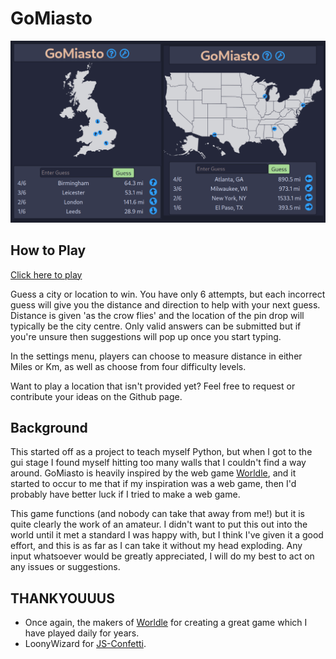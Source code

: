 # GoMiasto

![ Two screenshots of the game, the first is of the UK, and the second is the USA. A silhouette of each country takes up roughly half of the screen, and below there is a table containing an imput box and previous guesses. Each guess shows the distance in miles and the compass direction pointing to the answer.](screenshot.png "Screenshot GoMiasto")

## How to Play

[Click here to play](https://rlychrisg.github.io/GoMiasto/)

Guess a city or location to win. You have only 6 attempts, but each incorrect guess will give you the distance and direction to help with your next guess. Distance is given 'as the crow flies' and the location of the pin drop will typically be the city centre. Only valid answers can be submitted but if you're unsure then suggestions will pop up once you start typing.

In the settings menu, players can choose to measure distance in either Miles or Km, as well as choose from four difficulty levels.

Want to play a location that isn't provided yet? Feel free to request or contribute your ideas on the Github page.

## Background
This started off as a project to teach myself Python, but when I got to the gui stage I found myself hitting too many walls that I couldn't find a way around. GoMiasto is heavily inspired by the web game [Worldle](https://worldle.teuteuf.fr/), and it started to occur to me that if my inspiration was a web game, then I'd probably have better luck if I tried to make a web game.

This game functions (and nobody can take that away from me!) but it is quite clearly the work of an amateur. I didn't want to put this out into the world until it met a standard I was happy with, but I think I've given it a good effort, and this is as far as I can take it without my head exploding. Any input whatsoever would be greatly appreciated, I will do my best to act on any issues or suggestions.

## THANKYOUUUS
+ Once again, the makers of [Worldle](https://worldle.teuteuf.fr/) for creating a great game which I have played daily for years.
+ LoonyWizard for [JS-Confetti](https://github.com/loonywizard/js-confetti).

